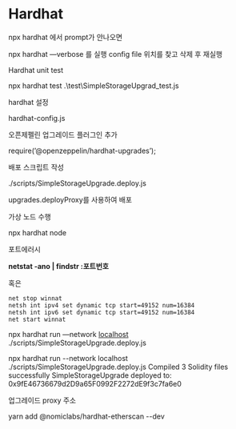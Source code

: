 # Hardhat

npx hardhat 에서 prompt가 안나오면 

npx hardhat —verbose 를 실행 config file 위치를 찾고 삭제 후 재실행

Hardhat unit test

npx hardhat test .\test\SimpleStorageUpgrad_test.js

hardhat 설정

hardhat-config.js

오픈제펠린 업그레이드 플러그인 추가

require(’@openzeppelin/hardhat-upgrades’);

배포 스크립트 작성

./scripts/SimpleStorageUpgrade.deploy.js

upgrades.deployProxy를 사용하여 배포

가상 노드 수행

npx hardhat node

포트에러시

****netstat -ano | findstr :포트번호****

혹은

```
net stop winnat
netsh int ipv4 set dynamic tcp start=49152 num=16384
netsh int ipv6 set dynamic tcp start=49152 num=16384
net start winnat
```

npx hardhat run —network [localhost](http://localhost) ./scripts/SimpleStorageUpgrade.deploy.js

npx hardhat run --network localhost ./scripts/SimpleStorageUpgrade.deploy.js
Compiled 3 Solidity files successfully
SimpleStorageUpgrade deployed to: 0x9fE46736679d2D9a65F0992F2272dE9f3c7fa6e0

업그레이드 proxy 주소

yarn add @nomiclabs/hardhat-etherscan --dev